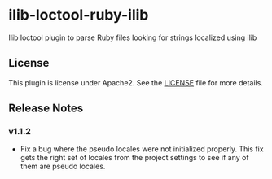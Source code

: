 # ilib-loctool-ruby-ilib

Ilib loctool plugin to parse Ruby files looking for strings localized using ilib

## License

This plugin is license under Apache2. See the [LICENSE](./LICENSE)
file for more details.

## Release Notes

### v1.1.2

- Fix a bug where the pseudo locales were not initialized properly.
  This fix gets the right set of locales from the project settings to
  see if any of them are pseudo locales.

